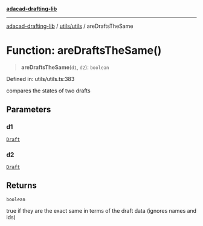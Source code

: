 [**adacad-drafting-lib**](../../../README.md)

***

[adacad-drafting-lib](../../../modules.md) / [utils/utils](../README.md) / areDraftsTheSame

# Function: areDraftsTheSame()

> **areDraftsTheSame**(`d1`, `d2`): `boolean`

Defined in: utils/utils.ts:383

compares the states of two drafts

## Parameters

### d1

[`Draft`](../../../objects/datatypes/interfaces/Draft.md)

### d2

[`Draft`](../../../objects/datatypes/interfaces/Draft.md)

## Returns

`boolean`

true if they are the exact same in terms of the draft data (ignores names and ids)

